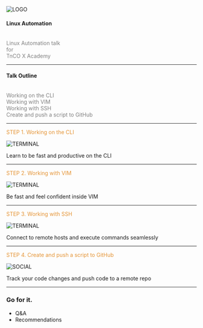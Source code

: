 ![LOGO](https://www.telenor.rs/static/images/1/38/438/438_d.png)

#### Linux Automation
<br>
<span style="color:gray">Linux Automation talk</span>
<br>
<span style="color:gray">for</span>
<br>
<span style="color:gray">TnCO X Academy</span>

---

#### Talk Outline
<br>
<span style="color:gray">Working on the CLI</span>
<br>
<span style="color:gray">Working with VIM</span>
<br>
<span style="color:gray">Working with SSH</span>
<br>
<span style="color:gray">Create and push a script to GitHub</span>

---

<span style="color: #e49436">STEP 1. Working on the CLI</span>

![TERMINAL](https://d1z75bzl1vljy2.cloudfront.net/hello-world/terminal.png)

Learn to be fast and productive on the CLI

---

<span style="color: #e49436">STEP 2. Working with VIM</span>

![TERMINAL](https://d1z75bzl1vljy2.cloudfront.net/hello-world/terminal.png)

Be fast and feel confident inside VIM

---

<span style="color: #e49436">STEP 3. Working with SSH</span>

![TERMINAL](https://d1z75bzl1vljy2.cloudfront.net/hello-world/terminal.png)

Connect to remote hosts and execute commands seamlessly

---

<span style="color: #e49436">STEP 4. Create and push a script to GitHub</span>

![SOCIAL](https://d1z75bzl1vljy2.cloudfront.net/hello-world/gp-social.jpg)

Track your code changes and push code to a remote repo

---

### Go for it.

- Q&A
- Recommendations

